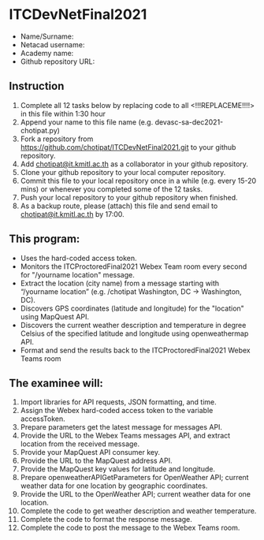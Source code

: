 # ITCDevNetFinal2021
- Name/Surname:
- Netacad username:
- Academy name:
- Github repository URL: 

## Instruction
1. Complete all 12 tasks below by replacing code to all <!!!REPLACEME!!!!> in this file within 1:30 hour
2. Append your name to this file name (e.g. devasc-sa-dec2021-chotipat.py)
3. Fork a repository from https://github.com/chotipat/ITCDevNetFinal2021.git to your github repository.
4. Add chotipat@it.kmitl.ac.th as a collaborator in your github repository.
5. Clone your github repository to your local computer repository.
6. Commit this file to your local repository once in a while (e.g. every 15-20 mins) or whenever you completed some of the 12 tasks.
7. Push your local repository to your github repository when finished.
8. As a backup route, please (attach) this file and send email to chotipat@it.kmitl.ac.th by 17:00.

## This program:
- Uses the hard-coded access token.
- Monitors the ITCProctoredFinal2021 Webex Team room every second for "/yourname location" message.
- Extract the location (city name) from a message starting with “/yourname location” (e.g. /chotipat Washington, DC -> Washington, DC).
- Discovers GPS coordinates (latitude and longitude) for the "location" using MapQuest API.
- Discovers the current weather description and temperature in degree Celsius of the specified latitude and longitude using openweathermap API. 
- Format and send the results back to the ITCProctoredFinal2021 Webex Teams room

## The examinee will:
1. Import libraries for API requests, JSON formatting, and time.
2. Assign the Webex hard-coded access token to the variable accessToken.
3. Prepare parameters get the latest message for messages API.
4. Provide the URL to the Webex Teams messages API, and extract location from the received message.
5. Provide your MapQuest API consumer key.
6. Provide the URL to the MapQuest address API.
7. Provide the MapQuest key values for latitude and longitude.
8. Prepare openweatherAPIGetParameters for OpenWeather API; current weather data for one location by geographic coordinates.
9. Provide the URL to the OpenWeather API; current weather data for one location.
10. Complete the code to get weather description and weather temperature.
11. Complete the code to format the response message.
12. Complete the code to post the message to the Webex Teams room.  

